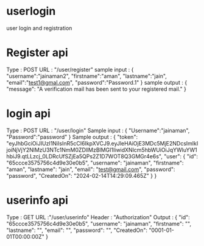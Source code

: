 # userlogin
user login and registration
# Register api
Type : POST
URL : "/user/register"
sample input : {
    "username":"jainaman2",
    "firstname":"aman",
    "lastname":"jain",
    "email":"test1@gmal.com",
    "password":"Password.1"
}
sample output : 
{
    "message": "A verification mail has been sent to your registered mail."
}

# login api
Type : POST
URL : "/user/login"
Sample input :
{
    "Username":"jainaman",
    "Password":"password"
}
Sample output :
{
    "token": "eyJhbGciOiJIUzI1NiIsInR5cCI6IkpXVCJ9.eyJleHAiOjE3MDc5MjE2NDcsImlkIjoiNjVjY2NlMzU3NTc1NmM0ZDllMzBlMGI1IiwidXNlcm5hbWUiOiJqYWluYW1hbiJ9.qtLLzcj_0LDRcUfSZjEa5QPs2Z1D7WOT8Q3GMGr4e6s",
    "user": {
        "id": "65ccce3575756c4d9e30e0b5",
        "username": "jainaman",
        "firstname": "aman",
        "lastname": "jain",
        "email": "test@gmail.com",
        "password": "password",
        "CreatedOn": "2024-02-14T14:29:09.465Z"
    }
}

# userinfo api
Type : GET
URL :"/user/userinfo"
Header : "Authorization"
Output : {
    "id": "65ccce3575756c4d9e30e0b5",
    "username": "jainaman",
    "firstname": "",
    "lastname": "",
    "email": "<nil>",
    "password": "",
    "CreatedOn": "0001-01-01T00:00:00Z"
} 